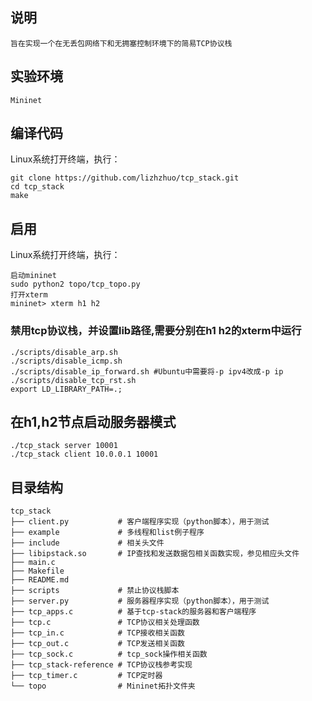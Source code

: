 ## 说明
```
旨在实现一个在无丢包网络下和无拥塞控制环境下的简易TCP协议栈
```


## 实验环境
```
Mininet
```


## 编译代码
Linux系统打开终端，执行：
```
git clone https://github.com/lizhzhuo/tcp_stack.git
cd tcp_stack
make

```

## 启用
Linux系统打开终端，执行：
```
启动mininet
sudo python2 topo/tcp_topo.py
打开xterm
mininet> xterm h1 h2
```

### 禁用tcp协议栈，并设置lib路径,需要分别在h1 h2的xterm中运行

```
./scripts/disable_arp.sh
./scripts/disable_icmp.sh
./scripts/disable_ip_forward.sh #Ubuntu中需要将-p ipv4改成-p ip
./scripts/disable_tcp_rst.sh
export LD_LIBRARY_PATH=.;
```

## 在h1,h2节点启动服务器模式
```
./tcp_stack server 10001
./tcp_stack client 10.0.0.1 10001
```


## 目录结构
```
tcp_stack
├── client.py           # 客户端程序实现（python脚本），用于测试
├── example             # 多线程和list例子程序
├── include             # 相关头文件
├── libipstack.so       # IP查找和发送数据包相关函数实现，参见相应头文件
├── main.c
├── Makefile
├── README.md
├── scripts             # 禁止协议栈脚本
├── server.py           # 服务器程序实现（python脚本），用于测试
├── tcp_apps.c          # 基于tcp-stack的服务器和客户端程序
├── tcp.c               # TCP协议相关处理函数
├── tcp_in.c            # TCP接收相关函数
├── tcp_out.c           # TCP发送相关函数
├── tcp_sock.c          # tcp_sock操作相关函数
├── tcp_stack-reference # TCP协议栈参考实现
├── tcp_timer.c         # TCP定时器
└── topo                # Mininet拓扑文件夹

```